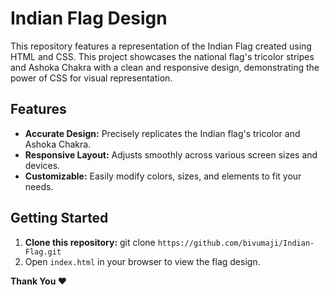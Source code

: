 # Indian Flag Design
This repository features a representation of the Indian Flag created using HTML and CSS. This project showcases the national flag's tricolor stripes and Ashoka Chakra with a clean and responsive design, demonstrating the power of CSS for visual representation.

## Features
- **Accurate Design:** Precisely replicates the Indian flag's tricolor and Ashoka Chakra.
- **Responsive Layout:** Adjusts smoothly across various screen sizes and devices.
- **Customizable:** Easily modify colors, sizes, and elements to fit your needs.

## Getting Started
1. **Clone this repository:** git clone `https://github.com/bivumaji/Indian-Flag.git`
2. Open `index.html` in your browser to view the flag design.

**Thank You ❤️**

